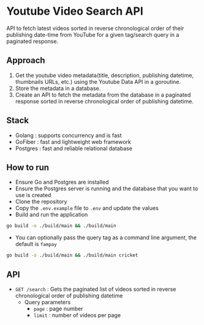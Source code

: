 # Youtube Video Search API
API to fetch latest videos sorted in reverse chronological order of their publishing date-time from YouTube for a given tag/search query in a paginated response.

## Approach
1. Get the youtube video metadata(title, description, publishing datetime, thumbnails URLs, etc.) using the Youtube Data API in a goroutine.
2. Store the metadata in a database.
3. Create an API to fetch the metadata from the database in a paginated response sorted in reverse chronological order of publishing datetime.

## Stack 
- Golang : supports concurrency and is fast
- GoFiber : fast and lightweight web framework
- Postgres : fast and reliable relational database

## How to run
- Ensure Go and Postgres are installed
- Ensure the Postgres server is running and the database that you want to use is created
- Clone the repository
- Copy the `.env.example` file to `.env` and update the values
- Build and run the application
```bash
go build -o ./build/main && ./build/main 
```
- You can optionally pass the query tag as a command line argument, the default is `fampay`
```bash
go build -o ./build/main && ./build/main cricket
```

## API
- `GET /search` : Gets the paginated list of videos sorted in reverse chronological order of publishing datetime
    - Query parameters
        - `page` : page number
        - `limit` : number of videos per page

